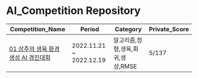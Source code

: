 # AI_Competition Repository

 |Competition_Name|Period|Category| Private_Score              |
|---|---|---|-----------------------|
|[01 상추의 생육 환경 생성 AI 경진대회](https://dacon.io/competitions/official/236033/overview/description)|2022.11.21 ~ 2022.12.19|알고리즘,정형,생육,회귀,생성,RMSE|5/137|
